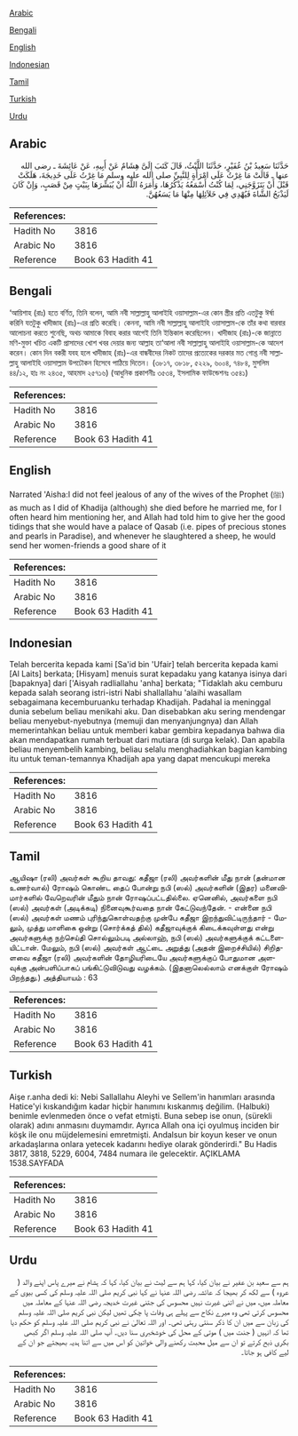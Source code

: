 [Arabic](#arabic)

[Bengali](#bengali)

[English](#english)

[Indonesian](#indonesian)

[Tamil](#tamil)

[Turkish](#turkish)

[Urdu](#urdu)

## Arabic


<div dir="rtl" lang="ar" style={{fontSize:'larger',backgroundColor:'#f8f9fa',padding:20}}>
حَدَّثَنَا سَعِيدُ بْنُ عُفَيْرٍ، حَدَّثَنَا اللَّيْثُ، قَالَ كَتَبَ إِلَىَّ هِشَامٌ عَنْ أَبِيهِ، عَنْ عَائِشَةَ ـ رضى الله عنها ـ قَالَتْ مَا غِرْتُ عَلَى امْرَأَةٍ لِلنَّبِيِّ صلى الله عليه وسلم مَا غِرْتُ عَلَى خَدِيجَةَ، هَلَكَتْ قَبْلَ أَنْ يَتَزَوَّجَنِي، لِمَا كُنْتُ أَسْمَعُهُ يَذْكُرُهَا، وَأَمَرَهُ اللَّهُ أَنْ يُبَشِّرَهَا بِبَيْتٍ مِنْ قَصَبٍ، وَإِنْ كَانَ لَيَذْبَحُ الشَّاةَ فَيُهْدِي فِي خَلاَئِلِهَا مِنْهَا مَا يَسَعُهُنَّ‏.‏
</div>
<div style={{backgroundColor:'#f8f9fa',padding:20, marginBottom: 10}}><table> <thead> <tr> <th>References:</th> <th></th> </tr> </thead> <tbody><tr><td>Hadith No</td><td>3816</td></tr><tr><td>Arabic No</td><td>3816</td></tr><tr><td>Reference</td><td>Book 63 Hadith 41</td></tr></tbody></table></div>

## Bengali


<div dir="ltr" lang="bn" style={{fontSize:'larger',backgroundColor:'#f8f9fa',padding:20}}>
‘আয়িশাহ (রাঃ) হতে বর্ণিত, তিনি বলেন, আমি নবী সাল্লাল্লাহু আলাইহি ওয়াসাল্লাম-এর কোন স্ত্রীর প্রতি এতটুকু ঈর্ষা করিনি যতটুকু খাদীজাহ (রাঃ)-এর প্রতি করেছি। কেননা, আমি নবী সাল্লাল্লাহু আলাইহি ওয়াসাল্লাম-কে তাঁর কথা বারবার আলোচনা করতে শুনেছি, অথচ আমাকে বিবাহ করার আগেই তিনি ইন্তিকাল করেছিলেন। খাদীজাহ (রাঃ)-কে জান্নাতে মণি-মুক্তা খচিত একটি প্রাসাদের খোশ খবর দেয়ার জন্য আল্লাহ তা‘আলা নবী সাল্লাল্লাহু আলাইহি ওয়াসাল্লাম-কে আদেশ করেন। কোন দিন বকরী যবহ হলে খাদীজাহ (রাঃ)-এর বান্ধবীদের নিকট তাদের প্রত্যেকের দরকার মত গোশ্ত নবী সাল্লাল্লাহু আলাইহি ওয়াসাল্লাম উপঢৌকন হিসেবে পাঠিয়ে দিতেন। (৩৮১৭, ৩৮১৮, ৫২২৯, ৬০০৪, ৭৪৮৪, মুসলিম ৪৪/১২, হাঃ নং ২৪৩৫, আহমাদ ২৫৭১৬) (আধুনিক প্রকাশনীঃ ৩৫৩৪, ইসলামিক ফাউন্ডেশনঃ ৩৫৪১)
</div>
<div style={{backgroundColor:'#f8f9fa',padding:20, marginBottom: 10}}><table> <thead> <tr> <th>References:</th> <th></th> </tr> </thead> <tbody><tr><td>Hadith No</td><td>3816</td></tr><tr><td>Arabic No</td><td>3816</td></tr><tr><td>Reference</td><td>Book 63 Hadith 41</td></tr></tbody></table></div>

## English


<div dir="ltr" lang="en" style={{fontSize:'larger',backgroundColor:'#f8f9fa',padding:20}}>
Narrated 'Aisha:I did not feel jealous of any of the wives of the Prophet (ﷺ) as much as I did of Khadija (although) she died before he married me, for I often heard him mentioning her, and Allah had told him to give her the good tidings that she would have a palace of Qasab (i.e. pipes of precious stones and pearls in Paradise), and whenever he slaughtered a sheep, he would send her women-friends a good share of it
</div>
<div style={{backgroundColor:'#f8f9fa',padding:20, marginBottom: 10}}><table> <thead> <tr> <th>References:</th> <th></th> </tr> </thead> <tbody><tr><td>Hadith No</td><td>3816</td></tr><tr><td>Arabic No</td><td>3816</td></tr><tr><td>Reference</td><td>Book 63 Hadith 41</td></tr></tbody></table></div>

## Indonesian


<div dir="ltr" lang="id" style={{fontSize:'larger',backgroundColor:'#f8f9fa',padding:20}}>
Telah bercerita kepada kami [Sa'id bin 'Ufair] telah bercerita kepada kami [Al Laits] berkata; [Hisyam] menuis surat kepadaku yang katanya isinya dari [bapaknya] dari ['Aisyah radliallahu 'anha] berkata; "Tidaklah aku cemburu kepada salah seorang istri-istri Nabi shallallahu 'alaihi wasallam sebagaimana kecemburuanku terhadap Khadijah. Padahal ia meninggal dunia sebelum beliau menikahi aku. Dan disebabkan aku sering mendengar beliau menyebut-nyebutnya (memuji dan menyanjungnya) dan Allah memerintahkan beliau untuk memberi kabar gembira kepadanya bahwa dia akan mendapatkan rumah terbuat dari mutiara (di surga kelak). Dan apabila beliau menyembelih kambing, beliau selalu menghadiahkan bagian kambing itu untuk teman-temannya Khadijah apa yang dapat mencukupi mereka
</div>
<div style={{backgroundColor:'#f8f9fa',padding:20, marginBottom: 10}}><table> <thead> <tr> <th>References:</th> <th></th> </tr> </thead> <tbody><tr><td>Hadith No</td><td>3816</td></tr><tr><td>Arabic No</td><td>3816</td></tr><tr><td>Reference</td><td>Book 63 Hadith 41</td></tr></tbody></table></div>

## Tamil


<div dir="ltr" lang="ta" style={{fontSize:'larger',backgroundColor:'#f8f9fa',padding:20}}>
ஆயிஷா (ரலி) அவர்கள் கூறிய தாவது: கதீஜா (ரலி) அவர்களின் மீது நான் (தன்மான உணர்வால்) ரோஷம் கொண்ட தைப் போன்று நபி (ஸல்) அவர்களின் (இதர) மனைவிமார்களில் வேறெவரின் மீதும் நான் ரோஷப்பட்டதில்லை. ஏனெனில், அவர்களை நபி (ஸல்) அவர்கள் (அடிக்கடி) நினைவுகூர்வதை நான் கேட்டுவந்தேன். - என்னை நபி (ஸல்) அவர்கள் மணம் புரிந்துகொள்வதற்கு முன்பே கதீஜா இறந்துவிட்டிருந்தார் - மேலும், முத்து மாளிகை ஒன்று (சொர்க்கத் தில்) கதீஜாவுக்குக் கிடைக்கவுள்ளது என்று அவர்களுக்கு நற்செய்தி சொல்லும்படி அல்லாஹ், நபி (ஸல்) அவர்களுக்குக் கட்டளையிட்டான். மேலும், நபி (ஸல்) அவர்கள் ஆட்டை அறுத்து (அதன் இறைச்சியில்) சிறிதளவை கதீஜா (ரலி) அவர்களின் தோழியரிடையே அவர்களுக்குப் போதுமான அளவுக்கு அன்பளிப்பாகப் பங்கிட்டுவிடுவது வழக்கம். (இதனாலெல்லாம் எனக்குள் ரோஷம் பிறந்தது.) அத்தியாயம் : 63
</div>
<div style={{backgroundColor:'#f8f9fa',padding:20, marginBottom: 10}}><table> <thead> <tr> <th>References:</th> <th></th> </tr> </thead> <tbody><tr><td>Hadith No</td><td>3816</td></tr><tr><td>Arabic No</td><td>3816</td></tr><tr><td>Reference</td><td>Book 63 Hadith 41</td></tr></tbody></table></div>

## Turkish


<div dir="ltr" lang="tr" style={{fontSize:'larger',backgroundColor:'#f8f9fa',padding:20}}>
Aişe r.anha dedi ki: Nebi Sallallahu Aleyhi ve Sellem'in hanımları arasında Hatice'yi kıskandığım kadar hiçbir hanımını kıskanmış değilim. (Halbuki) benimle evlenmeden önce o vefat etmişti. Buna sebep ise onun, (sürekli olarak) adını anmasını duymamdır. Ayrıca Allah ona içi oyulmuş inciden bir köşk ile onu müjdelemesini emretmişti. Andalsun bir koyun keser ve onun arkadaşlarına onlara yetecek kadarını hediye olarak gönderirdi." Bu Hadis 3817, 3818, 5229, 6004, 7484 numara ile gelecektir. AÇIKLAMA 1538.SAYFADA
</div>
<div style={{backgroundColor:'#f8f9fa',padding:20, marginBottom: 10}}><table> <thead> <tr> <th>References:</th> <th></th> </tr> </thead> <tbody><tr><td>Hadith No</td><td>3816</td></tr><tr><td>Arabic No</td><td>3816</td></tr><tr><td>Reference</td><td>Book 63 Hadith 41</td></tr></tbody></table></div>

## Urdu


<div dir="rtl" lang="ur" style={{fontSize:'larger',backgroundColor:'#f8f9fa',padding:20}}>
ہم سے سعید بن عفیر نے بیان کیا، کہا ہم سے لیث نے بیان کیا، کہا کہ ہشام نے میرے پاس اپنے والد ( عروہ ) سے لکھ کر بھیجا کہ عائشہ رضی اللہ عنہا نے کہا نبی کریم صلی اللہ علیہ وسلم کی کسی بیوی کے معاملہ میں، میں نے اتنی غیرت نہیں محسوس کی جتنی غیرت خدیجہ رضی اللہ عنہا کے معاملہ میں محسوس کرتی تھی وہ میرے نکاح سے پہلے ہی وفات پا چکی تھیں لیکن نبی کریم صلی اللہ علیہ وسلم کی زبان سے میں ان کا ذکر سنتی رہتی تھی۔ اور اللہ تعالیٰ نے نبی کریم صلی اللہ علیہ وسلم کو حکم دیا تھا کہ انہیں ( جنت میں ) موتی کے محل کی خوشخبری سنا دیں۔ آپ صلی اللہ علیہ وسلم اگر کبھی بکری ذبح کرتے تو ان سے میل محبت رکھنے والی خواتین کو اس میں سے اتنا ہدیہ بھیجتے جو ان کے لیے کافی ہو جاتا۔
</div>
<div style={{backgroundColor:'#f8f9fa',padding:20, marginBottom: 10}}><table> <thead> <tr> <th>References:</th> <th></th> </tr> </thead> <tbody><tr><td>Hadith No</td><td>3816</td></tr><tr><td>Arabic No</td><td>3816</td></tr><tr><td>Reference</td><td>Book 63 Hadith 41</td></tr></tbody></table></div>